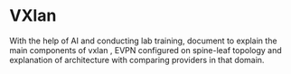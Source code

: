 # VXlan 

With the help of AI and conducting lab training, document to explain the main components of vxlan , EVPN configured on spine-leaf topology and explanation of architecture with comparing providers in that domain. 


